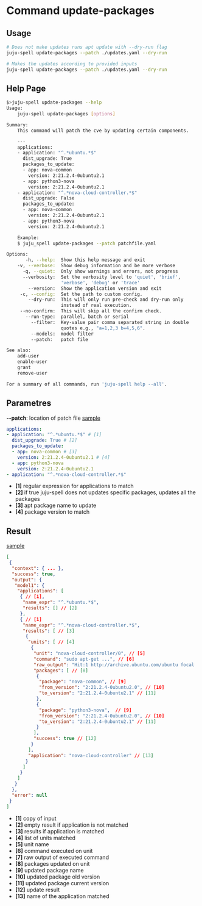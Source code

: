 # Command update-packages
## Usage
```bash
# Does not make updates runs apt update with --dry-run flag
juju-spell update-packages --patch ./updates.yaml --dry-run

# Makes the updates according to provided inputs
juju-spell update-packages --patch ./updates.yaml --dry-run
```
## Help Page
```bash
$>juju-spell update-packages --help
Usage:
    juju-spell update-packages [options]

Summary:
    This command will patch the cve by updating certain components.

    ---
    applications:
    - application: "^.*ubuntu.*$"
      dist_upgrade: True
      packages_to_update:
      - app: nova-common
        version: 2:21.2.4-0ubuntu2.1
      - app: python3-nova
        version: 2:21.2.4-0ubuntu2.1
    - application: "^.*nova-cloud-controller.*$"
      dist_upgrade: False
      packages_to_update:
      - app: nova-common
        version: 2:21.2.4-0ubuntu2.1
      - app: python3-nova
        version: 2:21.2.4-0ubuntu2.1

    Example:
    $ juju_spell update-packages --patch patchfile.yaml

Options:
       -h, --help:  Show this help message and exit
    -v, --verbose:  Show debug information and be more verbose
      -q, --quiet:  Only show warnings and errors, not progress
      --verbosity:  Set the verbosity level to 'quiet', 'brief',
                    'verbose', 'debug' or 'trace'
        --version:  Show the application version and exit
     -c, --config:  Set the path to custom config.
        --dry-run:  This will only run pre-check and dry-run only
                    instead of real execution.
     --no-confirm:  This will skip all the confirm check.
       --run-type:  parallel, batch or serial
         --filter:  Key-value pair comma separated string in double
                    quotes e.g., "a=1,2,3 b=4,5,6".
         --models:  model filter
         --patch:   patch file

See also:
    add-user
    enable-user
    grant
    remove-user

For a summary of all commands, run 'juju-spell help --all'.
```

## Parametres
**--patch**: location of patch file
[sample](update_packages-input.yaml)
```yaml
applications:
- application: "^.*ubuntu.*$" # [1]
  dist_upgrade: True # [2]
  packages_to_update:
  - app: nova-common # [3]
    version: 2:21.2.4-0ubuntu2.1 # [4]
  - app: python3-nova
    version: 2:21.2.4-0ubuntu2.1
- application: "^.*nova-cloud-controller.*$"
```

* **[1]** regular expression for applications to match
* **[2]** if true juju-spell does not updates specific packages, updates all the packages
* **[3]** apt package name to update
* **[4]** package version to match

## Result
[sample](update_packages-retval.json)

```json
[
 {
  "context": { ... },
  "success": true,
  "output": {
   "model1": {
    "applications": [
     { // [1],
      "name_expr": "^.*ubuntu.*$",
      "results": [] // [2]
     },
     { // [1]
      "name_expr": "^.*nova-cloud-controller.*$",
      "results": [ // [3]
       {
        "units": [ // [4]
         {
          "unit": "nova-cloud-controller/0", // [5]
          "command": "sudo apt-get ...", // [6]
          "raw_output": "Hit:1 http://archive.ubuntu.com/ubuntu focal ...", // [7]
          "packages": [ // [8]
           {
            "package": "nova-common", // [9]
            "from_version": "2:21.2.4-0ubuntu2.0", // [10]
            "to_version": "2:21.2.4-0ubuntu2.1" // [11]
           },
           {
            "package": "python3-nova",  // [9]
            "from_version": "2:21.2.4-0ubuntu2.0", // [10]
            "to_version": "2:21.2.4-0ubuntu2.1" // [11]
           }
          ],
          "success": true // [12]
         }
        ],
        "application": "nova-cloud-controller" // [13]
       }
      ]
     }
    ]
   }
  },
  "error": null
 }
]

```

* **[1]** copy of input
* **[2]** empty result if application is not matched
* **[3]** results if application is matched
* **[4]** list of units matched
* **[5]** unit name
* **[6]** command executed on unit
* **[7]** raw output of executed command
* **[8]** packages updated on unit
* **[9]** updated package name
* **[10]** updated package old version
* **[11]** updated package current version
* **[12]** update result
* **[13]** name of the application matched
